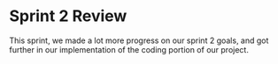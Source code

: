# Sprint 2 Review

This sprint, we made a lot more progress on our sprint 2 goals, and got further in our implementation of the coding portion of our project.


